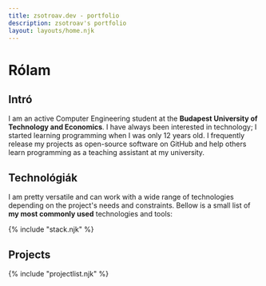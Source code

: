 ```yaml
---
title: zsotroav.dev - portfolio
description: zsotroav's portfolio
layout: layouts/home.njk
---
```


# Rólam

## Intró

I am an active Computer Engineering student at the
**Budapest University of Technology and Economics**. I have
always been interested in technology; I started learning programming when I was only 12 years old.
I frequently release my projects as open-source software on GitHub and help others learn
programming as a teaching assistant at my university.

## Technológiák

I am pretty versatile and can work with a wide range of technologies depending on the project's
needs and constraints. Bellow is a small list of
**my most commonly used** technologies and tools:

{% include "stack.njk" %}

## Projects

{% include "projectlist.njk" %}